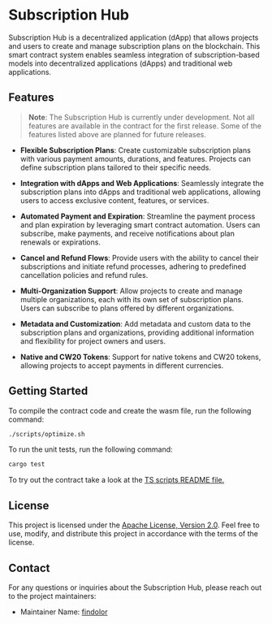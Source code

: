 # Subscription Hub

Subscription Hub is a decentralized application (dApp) that allows projects and users to create and manage subscription plans on the blockchain. This smart contract system enables seamless integration of subscription-based models into decentralized applications (dApps) and traditional web applications.

## Features

> **Note**: The Subscription Hub is currently under development. Not all features are available in the contract for the first release. Some of the features listed above are planned for future releases.

- **Flexible Subscription Plans**: Create customizable subscription plans with various payment amounts, durations, and features. Projects can define subscription plans tailored to their specific needs.

- **Integration with dApps and Web Applications**: Seamlessly integrate the subscription plans into dApps and traditional web applications, allowing users to access exclusive content, features, or services.

- **Automated Payment and Expiration**: Streamline the payment process and plan expiration by leveraging smart contract automation. Users can subscribe, make payments, and receive notifications about plan renewals or expirations.

- **Cancel and Refund Flows**: Provide users with the ability to cancel their subscriptions and initiate refund processes, adhering to predefined cancellation policies and refund rules.

- **Multi-Organization Support**: Allow projects to create and manage multiple organizations, each with its own set of subscription plans. Users can subscribe to plans offered by different organizations.

- **Metadata and Customization**: Add metadata and custom data to the subscription plans and organizations, providing additional information and flexibility for project owners and users.

- **Native and CW20 Tokens**: Support for native tokens and CW20 tokens, allowing projects to accept payments in different currencies.

## Getting Started

To compile the contract code and create the wasm file, run the following command:

```bash
./scripts/optimize.sh
```

To run the unit tests, run the following command:

```bash
cargo test
```

To try out the contract take a look at the [TS scripts README file.](./scripts/ts/README.md)

## License

This project is licensed under the [Apache License, Version 2.0](./LICENSE). Feel free to use, modify, and distribute this project in accordance with the terms of the license.

## Contact

For any questions or inquiries about the Subscription Hub, please reach out to the project maintainers:

- Maintainer Name: [findolor](https://github.com/findolor)
